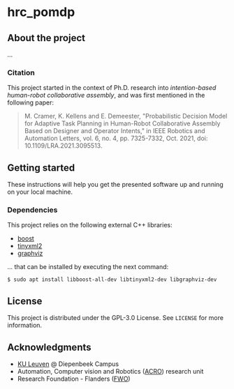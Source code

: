 # hrc_pomdp

## About the project
...

### Citation
This project started in the context of Ph.D. research into _intention-based human-robot collaborative assembly_, and was first mentioned in the following paper:
> M. Cramer, K. Kellens and E. Demeester, "Probabilistic Decision Model for Adaptive Task Planning in Human-Robot Collaborative Assembly Based on Designer and Operator Intents," in IEEE Robotics and Automation Letters, vol. 6, no. 4, pp. 7325-7332, Oct. 2021, doi: 10.1109/LRA.2021.3095513.


## Getting started
These instructions will help you get the presented software up and running on your local machine.

### Dependencies
This project relies on the following external C++ libraries:
* [boost](https://www.boost.org/)
* [tinyxml2](https://github.com/leethomason/tinyxml2)
* [graphviz](https://graphviz.org/)

... that can be installed by executing the next command:
```shell
$ sudo apt install libboost-all-dev libtinyxml2-dev libgraphviz-dev
```

## License
This project is distributed under the GPL-3.0 License. See `LICENSE` for more information.


## Acknowledgments
* [KU Leuven](https://iiw.kuleuven.be/english/diepenbeek) @ Diepenbeek Campus
* Automation, Computer vision and Robotics ([ACRO](https://iiw.kuleuven.be/onderzoek/acro)) research unit
* Research Foundation - Flanders ([FWO](https://www.fwo.be/en/))

